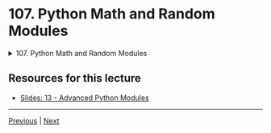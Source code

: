 # 107. Python Math and Random Modules

<details>
  <summary> 107. Python Math and Random Modules </summary>

-   [Notebook: 03-Math-and-Random-Module.ipynb](https://github.com/BloomTech-DS/Complete-Python-3-Bootcamp/blob/master/12-Advanced%20Python%20Modules/03-Math-and-Random-Module.ipynb)

-   [Codebase: 03_Math_and_Random_Module.py](../../../codebase/python-camp/12-Advanced-Python-Modules/03_Math_and_Random_Module.py)

</details> 


## Resources for this lecture

-   [Slides: 13 - Advanced Python Modules](https://docs.google.com/presentation/d/1I7VA4ImWpR-8Pg6jvDHx_SdbyLae6gQ-5RqhIUxEzek/edit#slide=id.p)



---

[Previous](./106_Python-Datetime-Module.md) | [Next](./108_Python-Debugger.md)